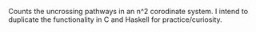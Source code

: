 Counts the uncrossing pathways in an n^2 corodinate system.
I intend to duplicate the functionality in C and Haskell for practice/curiosity.
